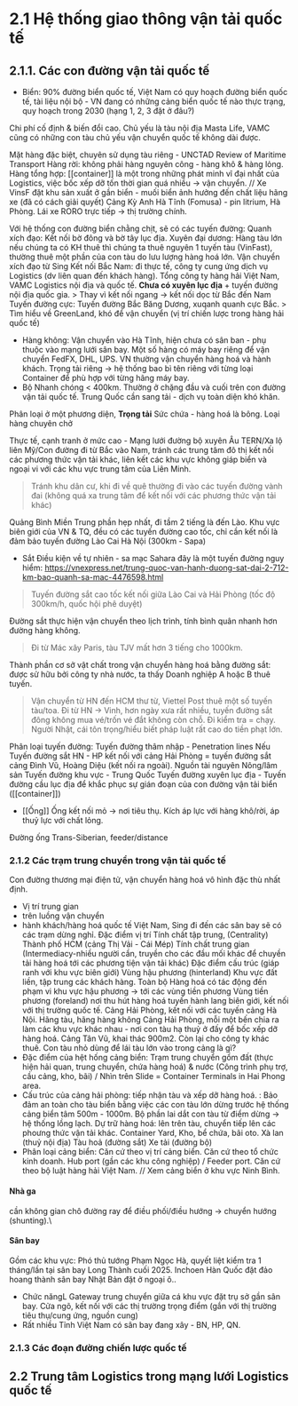 # 2.1 Hệ thống giao thông vận tải quốc tế
## 2.1.1. Các con đường vận tải quốc tế
- Biển:
90% đường biển quốc tế, Việt Nam có quy hoạch đường biển quốc tế, tài liệu nội bộ - VN đang có những cảng biển quốc tế nào thực trạng, quy hoạch trong 2030 (hạng 1, 2, 3 đặt ở đâu?)

Chi phí cố định & biến đổi cao. Chủ yếu là tàu nội địa Masta Life, VAMC cũng có những con tàu chủ yếu vận chuyển quốc tế không dài được.

Mặt hàng đặc biệt, chuyên sử dụng tàu riêng - UNCTAD Review of Maritime Transport
	Hàng rời: không phải hàng nguyên công - hàng khô & hàng lỏng.
	Hàng tổng hợp: [[container]] là một trong những phát minh vĩ đại nhất của Logistics, việc bốc xếp dỡ tốn thời gian quá nhiều -> vận chuyển.
// Xe VinsF đặt khu sản xuất ở gần biển - muối biển ảnh hưởng đến chất liệu hãng xe (đã có cách giải quyết) Cảng Kỳ Anh Hà Tĩnh (Fomusa) - pin litrium, Hà Phòng. Lái xe RORO trực tiếp -> thị trường chính. 

Với hệ thống con đường biển chằng chịt, sẽ có các tuyến đường: 
	Quanh xích đạo: Kết nối bờ đông và bờ tây lục địa. 
	Xuyên đại dương: Hàng tàu lớn nếu chúng ta có KH thuê thì chúng ta thuê nguyên 1 tuyến tàu (VinFast), thường thuê một phần của con tàu do lưu lượng hàng hoá lớn. Vận chuyển xích đạo từ Sing 
	Kết nối Bắc Nam: đi thực tế, công ty cung ứng dịch vụ Logistics (dv liên quan đến khách hàng). Tổng công ty hàng hải Việt Nam, VAMC Logistics nội địa và quốc tế. **Chưa có xuyên lục địa** + tuyến đường nội địa quốc gia.
	> Thay vì kết nối ngang -> kết nối dọc từ Bắc đến Nam
	Tuyến đường cực: Tuyến đường Bắc Băng Dương, xuqanh quanh cực Bắc.
	> Tìm hiểu về GreenLand, khó để vận chuyển (vị trí chiến lược trong hàng hải quốc tế)
- Hàng không: 
Vận chuyển vào Hà Tĩnh, hiện chưa có sân ban - phụ thuộc vào mạng lưới sân bay. 
Một số hàng có máy bay riêng để vận chuyển FedFX, DHL, UPS. VN thường vận chuyển hàng hoá và hành khách. 
Trọng tải riêng -> hệ thống bao bì tên riêng với từng loại Container để phù hợp với từng hãng máy bay. 
- Bộ
Nhanh chóng < 400km. Thường ở chặng đầu và cuối trên con đường vận tải quốc tế.
Trung Quốc cần sang tải - dịch vụ toàn diện khó khăn.

Phân loại ở một phương diện,
	**Trọng tải**
	Sức chứa - hàng hoá là bông.
	Loại hàng chuyên chở 

Thực tế, cạnh tranh ở mức cao - Mạng lưới đường bộ xuyên Âu TERN/Xa lộ liên Mỹ/Con đường đi từ Bắc vào Nam, tránh các trung tâm đô thị kết nối các phương thức vận tải khác, liên kết các khu vực không giáp biển và ngoại vi với các khu vực trung tâm của Liên Minh. 
> Tránh khu dân cư, khi đi về quê thường đi vào các tuyến đường vành đai (không quá xa trung tâm để kết nối với các phương thức vận tải khác)

Quảng Bình Miền Trung phần hẹp nhất, đi tầm 2 tiếng là đến Lào.
Khu vực biên giới của VN & TQ, đều có các tuyến đường cao tốc, chỉ cần kết nối là đảm bảo tuyến đường Lào Cai Hà Nội (300km - Sapa)
- Sắt 
Điều kiện về tự nhiên - sa mạc Sahara đây là một tuyến đường nguy hiểm: https://vnexpress.net/trung-quoc-van-hanh-duong-sat-dai-2-712-km-bao-quanh-sa-mac-4476598.html
> Tuyến đường sắt cao tốc kết nối giữa Lào Cai và Hải Phòng (tốc độ 300km/h, quốc hội phê duyệt)

Đường sắt thực hiện vận chuyển theo lịch trình, tính bình quân nhanh hơn đường hàng không.
>Đi từ Mác xây Paris, tàu TJV mất hơn 3 tiếng cho 1000km. 

Thành phần cơ sở vật chất trong vận chuyển hàng hoá bằng đường sắt: được sử hữu bởi công ty nhà nước, ta thấy Doanh nghiệp A hoặc B thuê tuyến.
> Vận chuyển từ HN đến HCM thư từ, Viettel Post thuê một số tuyến tàu/toa. 
Đi từ HN -> Vinh, hơn ngày xưa rất nhiều, tuyến đường sắt đông không mua vé/trốn vé đắt không còn chỗ. Đi kiểm tra = chạy.
Người Nhật, cái tôn trọng/hiểu biết pháp luật rất cao do tiền phạt lớn.

Phân loại tuyến đường:
	Tuyến đường thâm nhập - Penetration lines 
		Nếu Tuyến đường sắt HN - HP kết nối với cảng Hải Phòng = tuyến đường sắt cảng Đình Vũ, Hoàng Diệu (kết nối ra ngoài).
			Nguồn tài nguyên
			Nông/lâm sản
	Tuyến đường khu vực - Trung Quốc
	Tuyến đường xuyên lục địa - Tuyến đường cầu lục địa để khắc phục sự gián đoạn của con đường vận tải biển ([[container]])
- [[Ống]] 
Ống kết nối mỏ -> nơi tiêu thụ. Kích áp lực với hàng khô/rời, áp thuỷ lực với chất lỏng. 

Đường ống Trans-Siberian, feeder/distance
### 2.1.2 Các trạm trung chuyển trong vận tải quốc tế
Con đường thương mại điện tử, vận chuyển hàng hoá vô hình đặc thù nhất định. 
- Vị trí trung gian
- trên luồng vận chuyển 
- hành khách/hàng hoá quốc tế
Việt Nam, Sing đi đến các sân bay sẽ có các trạm dừng nghỉ. 
	Đặc điểm vị trí 
		Tính chất tập trung, (Centrality) Thành phố HCM (cảng Thị Vải - Cái Mép)
		Tính chất trung gian (Intermediacy-nhiều người cần, truyền cho các đầu mối khác để chuyền tải hàng hoá tới các phương tiện vận tải khác)
	Đặc điểm cấu trúc (giáp ranh với khu vực biên giới)
		Vùng hậu phương (hinterland)
			Khu vực đất liền, tập trung các khách hàng. Toàn bộ Hàng hoá có tác động đến phạm vi khu vực hậu phương -> tới các vùng tiền phương
		Vùng tiền phương (foreland) nơi thu hút hàng hoá tuyến hành lang biên giới, kết nối với thị trường quốc tế. Cảng Hải Phòng, kết nối với các tuyến cảng Hà Nội. 
			Hãng tàu, hãng hàng không
Cảng Hải Phòng, mỗi một bến chia ra làm các khu vực khác nhau - nơi con tàu hạ thuỷ ở đấy để bốc xếp dỡ hàng hoá. 
Cảng Tân Vũ, khai thác 900m2. Còn lại cho công ty khác thuê. 
Con tàu nhỏ dùng để lái tàu lớn vào trong cảng là gì?
- Đặc điểm của hệt hống cảng biển:
Trạm trung chuyển gồm đất (thực hiện hải quan, trung chuyển, chứa hàng hoá) & nước (Công trình phụ trợ, cầu cảng, kho, bãi) / Nhìn trên Slide = Container Terminals in Hai Phong area. 
- Cấu trúc của cảng hải phòng: tiếp nhận tàu và xếp dỡ hàng hoá. :
	Bảo đảm an toàn cho tàu biển bằng việc các con tàu lớn dừng trước hệ thống cảng biển tâm 500m - 1000m. Bộ phần lai dắt con tàu từ điểm dừng -> hệ thống lồng lạch.
	Dự trữ hàng hoá: lên trên tàu, chuyển tiếp lên các phoưng thức vận tải khác. Container Yard, Kho, bể chứa, bãi oto. 
	 Xà lan (thuỷ nội địa)
	 Tàu hoả (đường sắt)
	 Xe tải (đường bộ)
- Phân loại cảng biển: 
Căn cứ theo vị trí cảng biển.
Căn cứ theo tổ chức kinh doanh.
	Hub port (gần các khu công nghiệp) / Feeder port. 
Căn cứ theo bộ luật hàng hải Việt Nam.
// Xem cảng biển ở khu vực Ninh Bình. 
#### Nhà ga 
cần không gian chô đường ray để điều phối/điều hướng -> chuyển hướng (shunting).\
#### Sân bay
Gồm các khu vực:
Phó thủ tướng Phạm Ngọc Hà, quyết liệt kiểm tra 1 tháng/lần tại sân bay Long Thành cuối 2025. 
Inchoen Hàn Quốc đặt đảo hoang thành sân bay
Nhật Bản đặt ở ngoại ô..
- Chức năngL Gateway trung chuyển giữa cá khu vực đặt trụ sở gần sân bay. Cửa ngõ, kết nối với các thị trường trọng điểm (gắn với thị trường tiêu thụ/cung ứng, nguồn cung)
- Rất nhiều Tỉnh Việt Nam có sân bay đang xây - BN, HP, QN. 
### 2.1.3 Các đoạn đường chiến lược quốc tế

## 2.2 Trung tâm Logistics trong mạng lưới Logistics quốc tế

